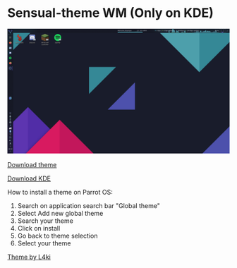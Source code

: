 # Sensual-theme WM (Only on KDE)

![image1](./image/Screenshot_20200712_165328.png)

[Download theme](https://store.kde.org/p/1373828/)

[Download KDE](https://kde.org/download/)

How to install a theme on Parrot OS:
  1. Search on application search bar "Global theme"
  2. Select Add new global theme
  3. Search your theme
  4. Click on install
  5. Go back to theme selection
  6. Select your theme
  
  [Theme by L4ki](https://github.com/L4ki/Sensual-Theme)
